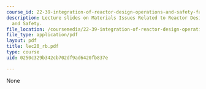 ```yaml
---
course_id: 22-39-integration-of-reactor-design-operations-and-safety-fall-2006
description: Lecture slides on Materials Issues Related to Reactor Design, Operation,
  and Safety.
file_location: /coursemedia/22-39-integration-of-reactor-design-operations-and-safety-fall-2006/0250c329b342cb702df9ad6420fb837e_lec20_rb.pdf
file_type: application/pdf
layout: pdf
title: lec20_rb.pdf
type: course
uid: 0250c329b342cb702df9ad6420fb837e

---
```

None